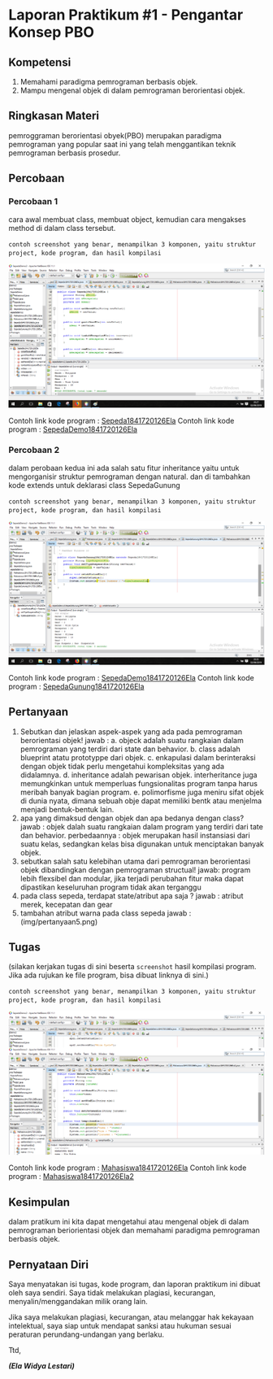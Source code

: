 # Laporan Praktikum #1 - Pengantar Konsep PBO

## Kompetensi

1. Memahami paradigma pemrograman berbasis objek.
2. Mampu mengenal objek di dalam pemrograman berorientasi objek.

## Ringkasan Materi

pemroggraman berorientasi obyek(PBO) merupakan paradigma pemrograman yang popular saat ini yang telah menggantikan teknik pemrograman berbasis prosedur. 
## Percobaan

### Percobaan 1

cara awal membuat class, membuat object, kemudian cara mengakses method di dalam class tersebut.

`contoh screenshot yang benar, menampilkan 3 komponen, yaitu struktur project, kode program, dan hasil kompilasi`

![perobaan1](img/percobaan1.png)

Contoh link kode program : [Sepeda1841720126Ela](../../src/1_Pengantar_Konsep_PBO/Sepeda1841720126Ela.java)
Contoh link kode program : [SepedaDemo1841720126Ela](../../src/1_Pengantar_Konsep_PBO/SepedaDemo1841720126Ela.java)


### Percobaan 2

dalam perobaan kedua ini ada salah satu fitur inheritance yaitu untuk mengorganisir struktur pemrograman dengan natural. dan di tambahkan kode extends untuk deklarasi class SepedaGunung

`contoh screenshot yang benar, menampilkan 3 komponen, yaitu struktur project, kode program, dan hasil kompilasi`

![percobaan2](img/percobaan2.png)

Contoh link kode program : [SepedaDemo1841720126Ela](../../src/1_Pengantar_Konsep_PBO/SepedaDemo1841720126Ela.java)
Contoh link kode program : [SepedaGunung1841720126Ela](../../src/1_Pengantar_Konsep_PBO/SepedaGunung1841720126Ela.java)


## Pertanyaan

1. Sebutkan dan jelaskan aspek-aspek yang ada pada pemrograman berorientasi objek!
jawab : 
a. objeck adalah suatu rangkaian dalam pemrograman yang terdiri dari state dan behavior.
b. class adalah blueprint atatu prototyppe dari objek.
c. enkapulasi dalam berinteraksi dengan objek tidak perlu mengetahui kompleksitas yang ada didalamnya.
d. inheritance adalah pewarisan objek. interheritance juga memungkinkan untuk memperluas fungsionalitas program tanpa harus meribah banyak bagian program.
e. polimorfisme juga meniru sifat objek di dunia nyata, dimana sebuah obje dapat memiliki bentk atau menjelma menjadi bentuk-bentuk lain.
2. apa yang dimaksud dengan objek dan apa bedanya dengan class?
jawab : 
objek dalah suatu rangkaian dalam program yang terdiri dari tate dan behavior.
perbedaannya : objek merupakan hasil instansiasi dari suatu kelas, sedangkan kelas bisa digunakan untuk menciptakan banyak objek.
3. sebutkan salah satu kelebihan utama dari pemrograman berorientasi objek dibandingkan dengan pemrograman structual!
jawab:
program lebih flexsibel dan modular, jika terjadi perubahan fitur maka dapat dipastikan keseluruhan program tidak akan terganggu
4. pada class sepeda, terdapat state/atribut apa saja ? 
jawab :
atribut merek, kecepatan dan gear
5. tambahan atribut warna pada class sepeda
jawab : 
(img/pertanyaan5.png)


## Tugas

(silakan kerjakan tugas di sini beserta `screenshot` hasil kompilasi program. Jika ada rujukan ke file program, bisa dibuat linknya di sini.)

`contoh screenshot yang benar, menampilkan 3 komponen, yaitu struktur project, kode program, dan hasil kompilasi`

![tugas](img/tugas1.png)

Contoh link kode program : [Mahasiswa1841720126Ela](../../src/1_Pengantar_Konsep_PBO/Mahasiswa1841720126Ela.java)
Contoh link kode program : [Mahasiswa1841720126Ela2](../../src/1_Pengantar_Konsep_PBO/Mahasiswa1841720126Ela2.java)

## Kesimpulan

dalam pratikum ini kita dapat mengetahui atau mengenal objek di dalam pemrograman beriorientasi objek dan memahami paradigma pemrograman berbasis objek.

## Pernyataan Diri

Saya menyatakan isi tugas, kode program, dan laporan praktikum ini dibuat oleh saya sendiri. Saya tidak melakukan plagiasi, kecurangan, menyalin/menggandakan milik orang lain.

Jika saya melakukan plagiasi, kecurangan, atau melanggar hak kekayaan intelektual, saya siap untuk mendapat sanksi atau hukuman sesuai peraturan perundang-undangan yang berlaku.

Ttd,

***(Ela Widya Lestari)***
